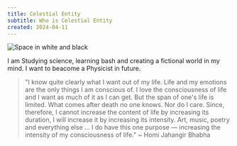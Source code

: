 ```yaml
---
title: Celestial Entity
subtitle: Who is Celestial Entity
created: 2024-04-11
---
```

<img src="https://miro.medium.com/v2/resize:fit:2650/format:webp/0*2ggUuUKOOiEHh7GS.jpg" alt="Space in white and black">
<p>I am Studying science, learning bash and creating a fictional world in my mind. I want to beacome a Physicist in future.</p>

<blockquote>"I know quite clearly what I want out of my life. Life and my emotions are the only things I am conscious of. I love the consciousness of life and I want as much of it as I can get. But the span of one's life is limited. What comes after death no one knows. Nor do I care. Since, therefore, I cannot increase the content of life by increasing its duration, I will increase it by increasing its intensity. Art, music, poetry and everything else … I do have this one purpose — increasing the intensity of my consciousness of life." ~ Homi Jahangir Bhabha</blockquote>

